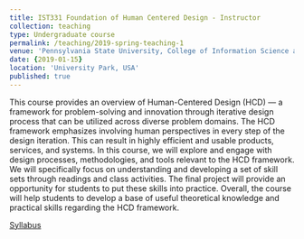 ```yaml
---
title: IST331 Foundation of Human Centered Design - Instructor
collection: teaching
type: Undergraduate course
permalink: /teaching/2019-spring-teaching-1
venue: 'Pennsylvania State University, College of Information Science and Technology'
date: {2019-01-15}
location: 'University Park, USA'
published: true
---
```


This course provides an overview of Human-Centered Design (HCD) — a framework for problem-solving and innovation through iterative design process that can be utilized across diverse problem domains. The HCD framework emphasizes involving human perspectives in every step of the design iteration. This can result in highly efficient and usable products, services, and systems. In this course, we will explore and engage with design processes, methodologies, and tools relevant to the HCD framework. We will specifically focus on understanding and developing a set of skill sets through readings and class activities. The final project will provide an opportunity for students to put these skills into practice. Overall, the course will help students to develop a base of useful theoretical knowledge and practical skills regarding the HCD framework.

[Syllabus](https://docs.google.com/document/d/1AdhKEAnMVtVZAwk7zkVV-Wb9E5VtouB5wKi4gmlHSZE/edit?usp=sharing)



